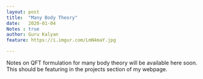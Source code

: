 ```yaml
---
layout: post
title:  "Many Body Theory"
date:   2020-01-04
Notes : true
author: Guru Kalyan
feature: https://i.imgur.com/LmN4maY.jpg

---
```


Notes on QFT formulation for many body theory will be available here soon.
This should be featuring in the projects section of my webpage.
